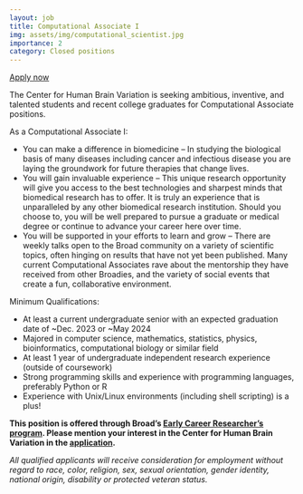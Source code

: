 ```yaml
---
layout: job
title: Computational Associate I
img: assets/img/computational_scientist.jpg
importance: 2
category: Closed positions
---
```


<a href="https://broadinstitute.wd1.myworkdayjobs.com/broad_institute/job/Early-Career-Researchers---Computational-Associate-I--Broad-wide-openings_38028/apply">Apply now <i class="fas fa-external-link-alt"></i></a>

The Center for Human Brain Variation is seeking ambitious, inventive, and talented students and recent college graduates for Computational Associate positions. 

As a Computational Associate I:
- You can make a difference in biomedicine – In studying the biological basis of many diseases including cancer and infectious disease you are laying the groundwork for future therapies that change lives.
- You will gain invaluable experience – This unique research opportunity will give you access to the best technologies and sharpest minds that biomedical research has to offer. It is truly an experience that is unparalleled by any other biomedical research institution. Should you choose to, you will be well prepared to pursue a graduate or medical degree or continue to advance your career here over time.
- You will be supported in your efforts to learn and grow – There are weekly talks open to the Broad community on a variety of scientific topics, often hinging on results that have not yet been published. Many current Computational Associates rave about the mentorship they have received from other Broadies, and the variety of social events that create a fun, collaborative environment.

Minimum Qualifications:

- At least a current undergraduate senior with an expected graduation date of ~Dec. 2023 or ~May 2024
- Majored in computer science, mathematics, statistics, physics, bioinformatics, computational biology or similar field
- At least 1 year of undergraduate independent research experience (outside of coursework)
- Strong programming skills and experience with programming languages, preferably Python or R 
- Experience with Unix/Linux environments (including shell scripting) is a plus!

**This position is offered through Broad’s [Early Career Researcher’s program](https://www.broadinstitute.org/careers/recent-grads).  Please mention your interest in the Center for Human Brain Variation in the [application](https://broadinstitute.wd1.myworkdayjobs.com/broad_institute/job/Early-Career-Researchers---Computational-Associate-I--Broad-wide-openings_38028/apply).**

*All qualified applicants will receive consideration for employment without regard to race, color, religion, sex, sexual orientation, gender identity, national origin, disability or protected veteran status.*
